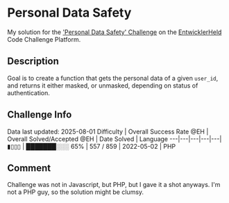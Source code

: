 # Personal Data Safety

My solution for the ['Personal Data Safety' Challenge](https://platform.entwicklerheld.de/challenge/personal-data-safety?technology=PHP) on the [EntwicklerHeld](https://platform.entwicklerheld.de/) Code Challenge Platform.

## Description
Goal is to create a function that gets the personal data of a given `user_id`, and returns it either masked, or unmasked, depending on status of authentication.

## Challenge Info
Data last updated: 2025-08-01
Difficulty | Overall Success Rate @EH | Overall Solved/Accepted @EH | Date Solved | Language
---|---|---|---|---|
▮▯▯▯ | ███████░░░ 65% | 557 / 859 | 2022-05-02 | PHP

## Comment
Challenge was not in Javascript, but PHP, but I gave it a shot anyways. I'm not a PHP guy, so the solution might be clumsy.